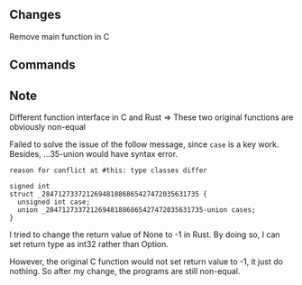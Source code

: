 ## Changes
Remove main function in C

## Commands

## Note
Different function interface in C and Rust
=> These two original functions are obviously non-equal

Failed to solve the issue of the follow message, since `case` is a key work. Besides, ...35-union would have syntax error.

```
reason for conflict at #this: type classes differ

signed int
struct _284712733721269481886865427472035631735 {
  unsigned int case;
  union _284712733721269481886865427472035631735-union cases;
}

```

I tried to change the return value of None to -1 in Rust. By doing so, I can set return type as int32 rather than Option<??>. 

However, the original C function would not set return value to -1, it just do nothing. So after my change, the programs are still non-equal.